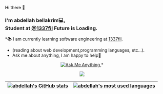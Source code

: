  Hi there 👋

### I'm abdellah bellakrim💻,<br/> Student at [@1337fil](https://1337.ma/) Future is Loading.
*📚 I am currently learning software engineering at [1337fil](https://1337.ma/).
* (reading about web development,programming languages, etc...).
* Ask me about anything, I am happy to help🌱



<p align="center">
	<a href="=mailto:bellakrim2032@gmail.com">
		<img alt="Ask Me Anything" src="https://img.shields.io/badge/-Ask_me_anything-blueviolet?style=flat&logo=Gmail&logoColor=white&link=mailto:bellakrim2032@gmail.com" />
	</a>
	<span> * </span>
</p>


<p align="center">
	<a href="https://github.com/heybellakrim">
		<img src="https://badge42.herokuapp.com/api/stats/abellakr?darkmode=true&cursus=42cursus" />
	</a>
</p>


| [![abdellah's GitHub stats](https://github-readme-stats-eight-virid.vercel.app/api?username=heybellakrim&count_private=true&theme=calm&show_icons=true)](https://github.com/heybellakrim?tab=repositories) | [![abdellah's most used languages](https://github-readme-stats.vercel.app/api/top-langs/?username=heybellakrim&layout=compact&hide_border=true&theme=jolly)](https://github.com/heybellakrim?tab=repositories) |
|:-:|:-:|




